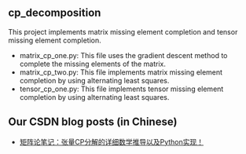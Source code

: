 ## cp_decomposition
This project implements matrix missing element completion and tensor missing element completion.
- matrix_cp_one.py: This file uses the gradient descent method to complete the missing elements of the matrix.
- matrix_cp_two.py: This file implements matrix missing element completion by using alternating least squares.
- tensor_cp_one.py: This file implements tensor missing element completion by using alternating least squares.
## Our CSDN blog posts (in Chinese)
- [矩阵论笔记：张量CP分解的详细数学推导以及Python实现！](https://zhangkaifang.blog.csdn.net/article/details/118255259)

